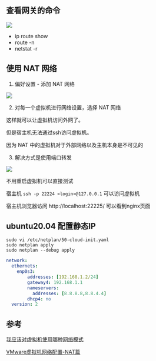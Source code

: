## 查看网关的命令

![](http://pek3b.qingstor.com/hexo-blog/20220225201307.png)

* ip route show
* route -n
* netstat -r

## 使用 NAT 网络

1. 偏好设置 - 添加 NAT 网络

![](http://pek3b.qingstor.com/hexo-blog/20220225200638.png)

2. 对每一个虚拟机进行网络设置，选择 NAT 网络

这样就可以让虚拟机访问外网了。

但是宿主机无法通过ssh访问虚拟机。

因为 NAT 中的虚拟机对于外部网络以及主机本身是不可见的

3. 解决方式是使用端口转发

![](http://pek3b.qingstor.com/hexo-blog/20220225210713.png)

不用重启虚拟机可以直接测试

宿主机 `ssh -p 22224 <login>@127.0.0.1` 可以访问虚拟机

宿主机浏览器访问 http://localhost:22225/ 可以看到nginx页面

## ubuntu20.04 配置静态IP

```
sudo vi /etc/netplan/50-cloud-init.yaml
sudo netplan apply
sudo netplan --debug apply
```

```yaml
network:
  ethernets:
    enp0s3:
        addresses: [192.168.1.2/24]
        gateway4: 192.168.1.1
        nameservers:
          addresses: [8.8.8.8,8.8.4.4]
        dhcp4: no
  version: 2
```



## 参考

[我应该对虚拟机使用哪种网络模式](https://kb.parallels.com/cn/4948)

[VMware虚拟机网络配置-NAT篇](https://zhuanlan.zhihu.com/p/130984945)
